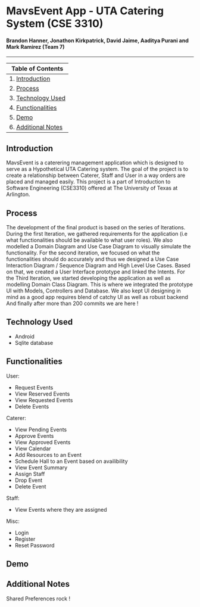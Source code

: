 # MavsEvent App - UTA Catering System (CSE 3310)
#### Brandon Hanner, Jonathon Kirkpatrick, David Jaime, Aaditya Purani and Mark Ramirez (Team 7) 
---------------------------------------------------------

| Table of Contents      | 
| ------------- |
| 1. [Introduction](#introduction)     |
| 2. [Process](#process) |
| 3. [Technology Used](#tech)  | 
| 4. [Functionalities](#func)  |
| 5. [Demo](#demo)|
| 6. [Additional Notes](#addno) |

## Introduction <a name="introduction"></a>
MavsEvent is a caterering management application which is designed to serve as a Hypothetical UTA Catering system. The goal of the project is to create a relationship between Caterer, Staff and User in a way orders are placed and managed easily. This project is a part of Introduction to Software Engineering (CSE3310) offered at The University of Texas at Arlington.

## Process <a name="process"></a>
The development of the final product is based on the series of Iterations. During the first Iteration, we gathered requirements for the application (i.e what functionalities should be available to what user roles). We also modelled a Domain Diagram and Use Case Diagram to visually simulate the functionality. For the second iteration, we focused on what the functionalities should do accurately and thus we designed a Use Case Interaction Diagram / Sequence Diagram and High Level Use Cases. Based on that, we created a User Interface prototype and linked the Intents. For the Third Iteration, we started developing the application as well as modelling Domain Class Diagram. This is where we integrated the prototype UI with Models, Controllers and Database. We also kept UI designing in mind as a good app requires blend of catchy UI as well as robust backend And finally after more than 200 commits we are here !

## Technology Used <a name="tech"></a>
* Android
* Sqlite database

## Functionalities <a name="func"></a>

User:
* Request Events
* View Reserved Events
* View Requested Events
* Delete Events

Caterer:
* View Pending Events
* Approve Events
* View Approved Events
* View Calendar
* Add Resources to an Event
* Schedule Hall to an Event based on availibility
* View Event Summary
* Assign Staff
* Drop Event
* Delete Event

Staff:
* View Events where they are assigned

Misc:
* Login
* Register
* Reset Password

## Demo <a name="demo"></a>

## Additional Notes <a name="addno"></a>
Shared Preferences rock !
